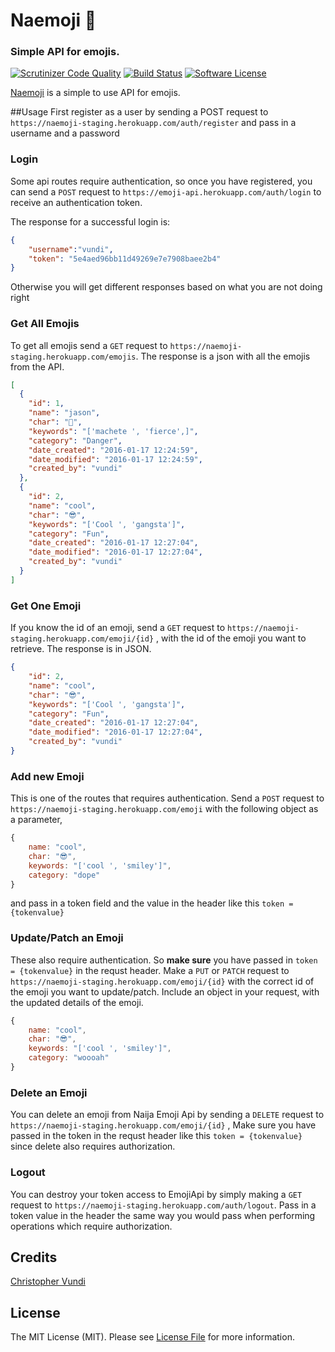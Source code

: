 # Naemoji 💪
### Simple API for emojis.
[![Scrutinizer Code Quality](https://scrutinizer-ci.com/g/andela-cvundi/Na-Emoji/badges/quality-score.png?b=master)](https://scrutinizer-ci.com/g/andela-cvundi/Na-Emoji/?branch=master)
[![Build Status](https://scrutinizer-ci.com/g/andela-cvundi/Na-Emoji/badges/build.png?b=master)](https://scrutinizer-ci.com/g/andela-cvundi/Na-Emoji/build-status/master)
[![Software License][ico-license]](LICENSE.md)

[Naemoji](https://readthedocs.org/projects/naemoji/) is a simple to use API for emojis.

##Usage
First register as a user by sending a POST request to `https://naemoji-staging.herokuapp.com/auth/register` and pass in a username and a password

### Login
Some api routes require authentication, so once you have registered, you can send a `POST` request to `https://emoji-api.herokuapp.com/auth/login` to receive an authentication token.

The response for a successful login is:
```json
{
    "username":"vundi",
    "token": "5e4aed96bb11d49269e7e7908baee2b4"
}
```
Otherwise you will get different responses based on what you are not doing right

### Get All Emojis
To get all emojis send a `GET` request to `https://naemoji-staging.herokuapp.com/emojis`. The response is a json with all the emojis from the API.

```json
[
  {
    "id": 1,
    "name": "jason",
    "char": "🤖",
    "keywords": "['machete ', 'fierce',]",
    "category": "Danger",
    "date_created": "2016-01-17 12:24:59",
    "date_modified": "2016-01-17 12:24:59",
    "created_by": "vundi"
  },
  {
    "id": 2,
    "name": "cool",
    "char": "😎",
    "keywords": "['Cool ', 'gangsta']",
    "category": "Fun",
    "date_created": "2016-01-17 12:27:04",
    "date_modified": "2016-01-17 12:27:04",
    "created_by": "vundi"
  }
]
```

### Get One Emoji
If you know the id of an emoji, send a `GET` request to `https://naemoji-staging.herokuapp.com/emoji/{id}` , with the id of the emoji you want to retrieve. The response is in JSON.
```json
{
    "id": 2,
    "name": "cool",
    "char": "😎",
    "keywords": "['Cool ', 'gangsta']",
    "category": "Fun",
    "date_created": "2016-01-17 12:27:04",
    "date_modified": "2016-01-17 12:27:04",
    "created_by": "vundi"
}
```

### Add new Emoji
This is one of the routes that requires authentication. Send a `POST` request to `https://naemoji-staging.herokuapp.com/emoji` with the following object as a parameter,
```javascript
{
    name: "cool",
    char: "😎",
    keywords: "['cool ', 'smiley']",
    category: "dope"
}
```
and pass in a token field and the value in the header like this `token = {tokenvalue}`

### Update/Patch an Emoji
These also require authentication. So **make sure** you have passed in `token = {tokenvalue}` in the requst header. Make a `PUT` or `PATCH` request to `https://naemoji-staging.herokuapp.com/emoji/{id}` with the correct id of the emoji you want to update/patch. Include an object in your request, with the updated details of the emoji.
```javascript
{
    name: "cool",
    char: "😎",
    keywords: "['cool ', 'smiley']",
    category: "woooah"
}
```

### Delete an Emoji
You can delete an emoji from Naija Emoji Api by sending a `DELETE` request to `https://naemoji-staging.herokuapp.com/emoji/{id}` , Make sure you have passed in the token in the requst header like this `token = {tokenvalue}` since delete also requires authorization.

### Logout
You can destroy your token access to EmojiApi by simply making a `GET` request to `https://naemoji-staging.herokuapp.com/auth/logout`. Pass in a token value in the header the same way you would pass when performing operations which require authorization.

## Credits
[Christopher Vundi](https://github.com/andela-cvundi)

## License

The MIT License (MIT). Please see [License File](LICENSE.md) for more information.

[ico-version]: https://img.shields.io/badge/packagist-v1.0.1-brightgreen.svg
[ico-license]: https://img.shields.io/badge/license-MIT-brightgreen.svg?style=flat-square
